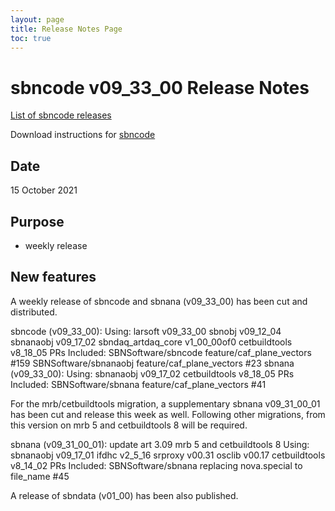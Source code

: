 ```yaml
---
layout: page
title: Release Notes Page
toc: true
---
```


sbncode v09_33_00 Release Notes
=======================================================================================

[List of sbncode releases](https://github.com/SBNSoftware/SBNSoftware.github.io/tree/master/AnalysisInfrastructure/Releases)

Download instructions for [sbncode]()

Date
---------------------------------------------------
15 October 2021

Purpose
---------------------------------------------------
* weekly release

New features
---------------------------------------------------
 
A weekly release of sbncode and sbnana (v09_33_00) has been cut and distributed.

sbncode (v09_33_00):
 Using:
larsoft             v09_33_00
sbnobj              v09_12_04
sbnanaobj           v09_17_02
sbndaq_artdaq_core  v1_00_00of0
cetbuildtools       v8_18_05
PRs Included:
SBNSoftware/sbncode feature/caf_plane_vectors #159
SBNSoftware/sbnanaobj feature/caf_plane_vectors #23 
sbnana (v09_33_00):
 Using:
sbnanaobj          v09_17_02
cetbuildtools      v8_18_05
PRs Included:
SBNSoftware/sbnana feature/caf_plane_vectors #41

For the mrb/cetbuildtools migration, a supplementary sbnana v09_31_00_01 has been cut and release this week as well. Following other migrations, from this version on mrb 5 and cetbuildtools 8 will be required.
	
sbnana (v09_31_00_01):
update art 3.09 mrb 5 and cetbuildtools 8
Using:
sbnanaobj     v09_17_01
ifdhc         v2_5_16
srproxy       v00.31
osclib        v00.17
cetbuildtools v8_14_02
PRs Included:
SBNSoftware/sbnana replacing nova.special to file_name #45

A release of sbndata  (v01_00) has been also published.
